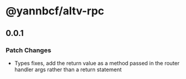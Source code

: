# @yannbcf/altv-rpc

## 0.0.1

### Patch Changes

- Types fixes, add the return value as a method passed in the router handler args rather than a return statement
